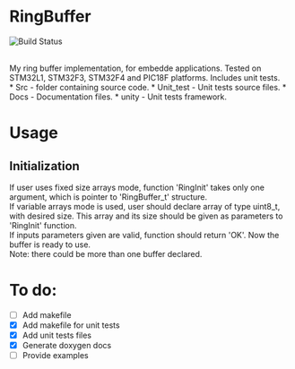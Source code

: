 # RingBuffer
![Build Status](https://github.com/magiczny-kacper/RingBuffer/workflows/BuildWrokflow/badge.svg)

<br>
My ring buffer implementation, for embedde applications. Tested on STM32L1, STM32F3, STM32F4 and PIC18F platforms. Includes unit tests.<br/>
* Src - folder containing source code.
* Unit_test - Unit tests source files.
* Docs - Documentation files.
* unity - Unit tests framework.

# Usage
## Initialization
If user uses fixed size arrays mode, function 'RingInit' takes only one argument, which is pointer to 'RingBuffer_t' structure. <br/>
If variable arrays mode is used, user should declare array of type uint8_t, with desired size. This array and its size should be given as parameters to 'RingInit' function. <br/>
If inputs parameters given are valid, function should return 'OK'. Now the buffer is ready to use. <br/>
Note: there could be more than one buffer declared.

# To do:
- [ ] Add makefile
- [x] Add makefile for unit tests
- [x] Add unit tests files 
- [x] Generate doxygen docs 
- [ ] Provide examples